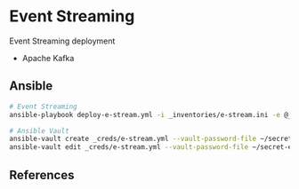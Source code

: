 # Event Streaming

Event Streaming deployment

- Apache Kafka

## Ansible

```bash
# Event Streaming
ansible-playbook deploy-e-stream.yml -i _inventories/e-stream.ini -e @_creds/e-stream.yml --vault-password-file ~/secret-e-stream.txt

# Ansible Vault
ansible-vault create _creds/e-stream.yml --vault-password-file ~/secret-e-stream.txt
ansible-vault edit _creds/e-stream.yml --vault-password-file ~/secret-e-stream.txt
```

## References
